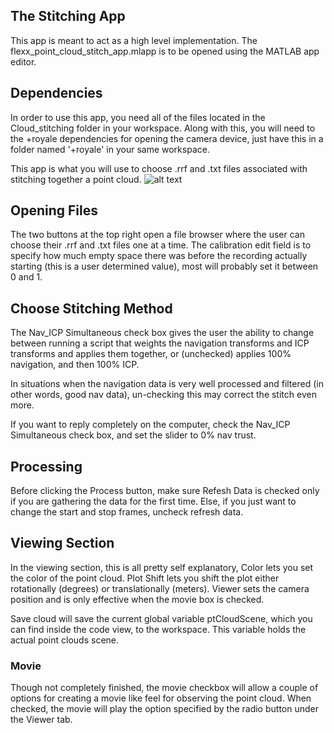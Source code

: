 ## The Stitching App
This app is meant to act as a high level implementation.
The flexx_point_cloud_stitch_app.mlapp is to be opened using the MATLAB app editor. 

## Dependencies 
In order to use this app, you need all of the files located in the Cloud_stitching folder in your workspace. Along with this, you will need to the +royale dependencies for opening the camera device, just have this in a folder named '+royale' in your same workspace. 

This app is what you will use to choose .rrf and .txt files associated with stitching together a point cloud. 
![alt text](https://github.com/cgreen18/Auburn-REU-on-UAVs/blob/master/MATLAB/Cloud_stitching/Stitch_app_pic.PNG "Stitching App")
## Opening Files
The two buttons at the top right open a file browser where the user can choose their .rrf and .txt files one at a time.
The calibration edit field is to specify how much empty space there was before the recording actually starting (this is a user determined value), most will probably set it between 0 and 1.

## Choose Stitching Method
The Nav_ICP Simultaneous check box gives the user the ability to change between running a script that weights the navigation transforms and ICP transforms and applies them together, or (unchecked) applies 100% navigation, and then 100% ICP. 

In situations when the navigation data is very well processed and filtered (in other words, good nav data), un-checking this may correct the stitch even more. 

If you want to reply completely on the computer, check the Nav_ICP Simultaneous check box, and set the slider to 0% nav trust. 

## Processing 
Before clicking the Process button, make sure Refesh Data is checked only if you are gathering the data for the first time. Else, if you just want to change the start and stop frames, uncheck refresh data. 

## Viewing Section
In the viewing section, this is all pretty self explanatory, Color lets you set the color of the point cloud. Plot Shift lets you shift the plot either rotationally (degrees) or translationally (meters). Viewer sets the camera position and is only effective when the movie box is checked. 

Save cloud will save the current global variable ptCloudScene, which you can find inside the code view, to the workspace. This variable holds the actual point clouds scene. 

### Movie
Though not completely finished, the movie checkbox will allow a couple of options for creating a movie like feel for observing the point cloud. When checked, the movie will play the option specified by the radio button under the Viewer tab. 
